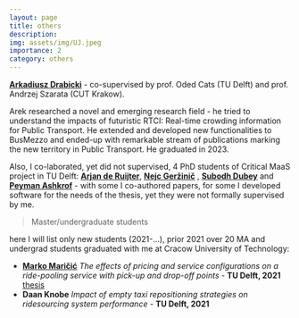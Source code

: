 ```yaml
---
layout: page
title: others
description:
img: assets/img/UJ.jpeg
importance: 2
category: others
---
```


[**Arkadiusz Drabicki**](https://www.researchgate.net/profile/Arkadiusz-Drabicki) - co-supervised by prof. Oded Cats (TU Delft) and prof. Andrzej Szarata (CUT Krakow). 

Arek researched a novel and emerging research field - he tried to understand the impacts of futuristic RTCI: Real-time crowding information for Public Transport. He extended and developed new functionalities to BusMezzo and ended-up with remarkable stream of publications marking the new territory in Public Transport. He graduated in 2023.


Also, I co-laborated, yet did not supervised, 4 PhD students of Critical MaaS project in TU Delft: [**Arjan de Ruijter**](https://www.linkedin.com/in/arjan-de-ruijter/), [**Nejc Geržinič**](https://www.linkedin.com/in/nejc-gerzinic/) , [**Subodh Dubey**](https://www.linkedin.com/in/subodh-dubey-587023146/) and [**Peyman Ashkrof**](https://www.linkedin.com/in/peyman-ashkrof-ph-d-9262b383/) - with some I co-authored papers, for some I developed software for the needs of the thesis, yet they were not formally supervised by me. 



> Master/undergraduate students

here I will list only new students (2021-...), prior 2021 over 20 MA and undergrad students graduated with me at Cracow University of Technology:

* [**Marko Maričić**](https://www.linkedin.com/in/markomaricic/) _The effects of pricing and service configurations on a ride-pooling service with pick-up and drop-off points_ - **TU Delft, 2021** [thesis](https://repository.tudelft.nl/islandora/object/uuid%3A3e9426a7-a3ec-4943-af7c-55a26592beaa)
* **Daan Knobe** _Impact of empty taxi repositioning strategies on ridesourcing system performance_ - **TU Delft, 2021**
